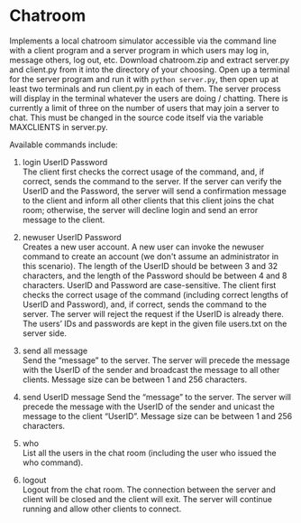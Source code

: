 # Chatroom
Implements a local chatroom simulator accessible via the command line with a client program and a server program in which users may log in, message others, log out, etc. 
Download chatroom.zip and extract server.py and client.py from it into the directory of your choosing. Open up a terminal for the server program and run it with `python server.py`, then open up at least two terminals and run client.py in each of them. The server process will display in the terminal whatever the users are doing / chatting. There is currently a limit of three on the number of users that may join a server to chat. This must be changed in the source code itself via the variable MAXCLIENTS in server.py. 

Available commands include: 
1. login UserID Password       
The client first checks the correct usage of the command, and, if correct, sends the command to the 
server. If the server can verify the UserID and the Password, the server will send a confirmation 
message to the client and inform all other clients that this client joins the chat room; otherwise, the 
server will decline login and send an error message to the client.

2. newuser UserID Password                 
Creates a new user account. A new user can invoke the newuser command to create an account (we 
don't assume an administrator in this scenario). The length of the UserID should be between 3 and 32 
characters, and the length of the Password should be between 4 and 8 characters. UserID and 
Password are case-sensitive.
The client first checks the correct usage of the command (including correct lengths of UserID and 
Password), and, if correct, sends the command to the server. The server will reject the request if the 
UserID is already there. The users’ IDs and passwords are kept in the given file users.txt on the 
server side.

3. send all message  
Send the “message” to the server. The server will precede the message with the UserID of the sender 
and broadcast the message to all other clients. Message size can be between 1 and 256 characters.

4. send UserID message 
Send the “message” to the server. The server will precede the message with the UserID of the sender 
and unicast the message to the client “UserID”. Message size can be between 1 and 256 characters.

5. who  
List all the users in the chat room (including the user who issued the who command).

6. logout                           
Logout from the chat room. The connection between the server and client will be closed and the 
client will exit. The server will continue running and allow other clients to connect.  
